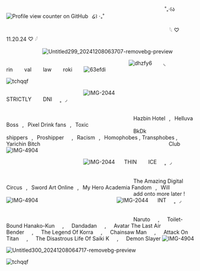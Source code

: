 ⠀⠀⠀⠀⠀⠀⠀⠀⠀⠀⠀⠀⠀⠀⠀⠀⠀⠀⠀⠀⠀⠀⠀⠀⠀⠀⠀⠀⠀⠀⠀  ⠀⠀⠀⠀⠀   ⠀ ⠀⠀⠀˚₊‧꒰ა⠀![Profile view counter on GitHub](https://komarev.com/ghpvc/?username=derealizationnss&color=grey&label=✦&style=plastic&base=0)⠀໒꒱ ‧₊˚

⠀⠀⠀⠀⠀⠀⠀⠀⠀⠀⠀⠀⠀⠀⠀⠀⠀⠀⠀⠀⠀⠀⠀⠀⠀⠀⠀⠀⠀⠀⠀⠀⠀⠀⠀     ⠀⠀⠀⠀⠀⠀⠀𓆩  ♡  11.20.24  ♡  𓆪

⠀⠀⠀⠀⠀⠀⠀⠀ ⠀![Untitled299_20241208063707-removebg-preview](https://github.com/user-attachments/assets/4e2f8fda-c125-4030-80e1-72093eebca45)




 ⠀⠀⠀⠀⠀⠀⠀⠀⠀⠀⠀⠀⠀⠀⠀⠀⠀⠀⠀⠀⠀⠀⠀⠀⠀   ⠀⠀⠀⠀ ⠀⠀![dhzfy6](https://github.com/user-attachments/assets/5f787861-6f3b-495a-8a9d-c2c051b623ff)⠀⠀⠀◟ ⠀ rin⠀⠀⠀val⠀⠀⠀law⠀⠀⠀roki⠀⠀⠀![63efdi](https://github.com/user-attachments/assets/597c62f2-2368-45f9-8d7f-654c4a41e26e)

![tchqqf](https://github.com/user-attachments/assets/be9ced49-3b43-42f0-ad83-177870709d7f)

⠀⠀⠀⠀⠀⠀⠀⠀⠀⠀⠀⠀⠀⠀⠀⠀⠀⠀⠀⠀![IMG-2044](https://github.com/user-attachments/assets/259b28e6-d743-4134-a520-6214da683c98)⠀⠀ STRICTLY⠀⠀⠀DNI⠀⠀˳⠀◞⠀⠀⠀
⠀⠀⠀⠀⠀⠀⠀⠀⠀⠀⠀⠀⠀⠀⠀⠀⠀⠀⠀⠀⠀⠀⠀⠀⠀⠀⠀⠀⠀⠀⠀⠀⠀⠀⠀⠀⠀⠀⠀⠀⠀⠀⠀⠀⠀⠀⠀⠀⠀⠀⠀⠀⠀⠀⠀⠀⠀⠀⠀⠀⠀⠀⠀⠀⠀⠀⠀⠀⠀⠀⠀⠀⠀⠀⠀⠀⠀⠀⠀⠀⠀⠀⠀
⠀⠀⠀⠀⠀⠀⠀⠀⠀⠀⠀⠀⠀⠀⠀⠀⠀⠀⠀⠀⠀⠀⠀⠀⠀⠀⠀⠀⠀⠀⠀⠀⠀Hazbin Hotel⠀,⠀Helluva Boss⠀,⠀Pixel Drink fans⠀,⠀Toxic ⠀⠀⠀⠀⠀⠀⠀⠀⠀⠀⠀⠀⠀⠀⠀⠀⠀⠀⠀⠀⠀⠀⠀⠀⠀⠀⠀⠀⠀⠀⠀⠀⠀BkDk shippers⠀,⠀Proshipper⠀⠀,⠀Racism⠀,⠀Homophobes  ,  Transphobes  ,  Yarichin Bitch ⠀⠀⠀⠀⠀⠀⠀⠀⠀⠀⠀⠀⠀⠀⠀⠀⠀⠀⠀⠀⠀⠀⠀⠀⠀⠀⠀⠀⠀⠀⠀⠀⠀Club![IMG-4904](https://github.com/user-attachments/assets/bc704366-4475-462a-bebb-d29c8cb9d7c0)

⠀⠀⠀⠀⠀⠀⠀⠀⠀⠀⠀⠀⠀⠀⠀⠀⠀⠀⠀⠀![IMG-2044](https://github.com/user-attachments/assets/259b28e6-d743-4134-a520-6214da683c98)⠀⠀ THIN⠀⠀⠀ICE⠀⠀˳⠀◞⠀⠀⠀
⠀⠀⠀⠀⠀⠀⠀⠀⠀⠀⠀⠀⠀⠀⠀⠀⠀⠀⠀⠀⠀⠀⠀⠀⠀⠀⠀⠀⠀⠀⠀⠀⠀⠀⠀⠀⠀⠀⠀⠀⠀⠀⠀⠀⠀⠀⠀⠀⠀⠀⠀⠀⠀⠀⠀⠀⠀⠀⠀⠀⠀⠀⠀⠀⠀⠀⠀⠀⠀⠀⠀⠀⠀⠀⠀⠀⠀⠀⠀⠀⠀⠀⠀
⠀⠀⠀⠀⠀⠀⠀⠀⠀⠀⠀⠀⠀⠀⠀⠀⠀⠀⠀⠀⠀⠀⠀⠀⠀⠀⠀⠀⠀⠀⠀⠀⠀The Amazing Digital Circus⠀,⠀Sword Art Online⠀,⠀My Hero Academia Fandom⠀,⠀Will ⠀⠀⠀⠀⠀⠀⠀⠀⠀⠀⠀⠀⠀⠀⠀⠀⠀⠀⠀⠀⠀⠀⠀⠀⠀⠀⠀⠀⠀⠀⠀⠀⠀add onto more later ! ![IMG-4904](https://github.com/user-attachments/assets/bc704366-4475-462a-bebb-d29c8cb9d7c0)
⠀⠀⠀⠀⠀⠀⠀⠀⠀⠀⠀⠀⠀⠀⠀⠀⠀⠀⠀⠀![IMG-2044](https://github.com/user-attachments/assets/259b28e6-d743-4134-a520-6214da683c98)⠀⠀ INT⠀⠀˳⠀◞⠀⠀⠀
⠀⠀⠀⠀⠀⠀⠀⠀⠀⠀⠀⠀⠀⠀⠀⠀⠀⠀⠀⠀⠀⠀⠀⠀⠀⠀⠀⠀⠀⠀⠀⠀⠀⠀⠀⠀⠀⠀⠀⠀⠀⠀⠀⠀⠀⠀⠀⠀⠀⠀⠀⠀⠀⠀⠀⠀⠀⠀⠀⠀⠀⠀⠀⠀⠀⠀⠀⠀⠀⠀⠀⠀⠀⠀⠀⠀⠀⠀⠀⠀⠀⠀⠀
⠀⠀⠀⠀⠀⠀⠀⠀⠀⠀⠀⠀⠀⠀⠀⠀⠀⠀⠀⠀⠀⠀⠀⠀⠀⠀⠀⠀⠀⠀⠀⠀⠀Naruto⠀⠀,⠀⠀Toilet-Bound Hanako-Kun⠀⠀,⠀⠀Dandadan⠀⠀,⠀⠀Avatar The Last Air Bender⠀⠀,⠀⠀The Legend Of Korra⠀⠀,⠀⠀Chainsaw Man⠀⠀,⠀⠀Attack On Titan⠀⠀,⠀⠀The Disastrous Life Of Saiki K⠀⠀,⠀⠀Demon Slayer ![IMG-4904](https://github.com/user-attachments/assets/bc704366-4475-462a-bebb-d29c8cb9d7c0)


![Untitled300_20241208064717-removebg-preview](https://github.com/user-attachments/assets/6b349f2c-2fbd-4730-97ee-6a7a632f1157) 

![tchqqf](https://github.com/user-attachments/assets/be9ced49-3b43-42f0-ad83-177870709d7f)



 ⠀⠀⠀⠀⠀⠀⠀⠀⠀⠀⠀⠀⠀⠀⠀⠀⠀⠀⠀⠀⠀⠀⠀⠀⠀   ⠀⠀⠀⠀ ⠀

